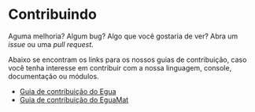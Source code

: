# Contribuindo

Aguma melhoria? Algum bug? Algo que você gostaria de ver? Abra um *issue* ou uma *pull request*.

Abaixo se encontram os links para os nossos guias de contribuição, caso você tenha interesse em contribuir com a nossa linguagem, console, documentação ou módulos.

- [Guia de contribuição do Egua](https://egua.tech/docs/egua/CONTRIBUTING.html)
- [Guia de contribuição do EguaMat](https://egua.tech/docs/eguamat/CONTRIBUTING.html)
